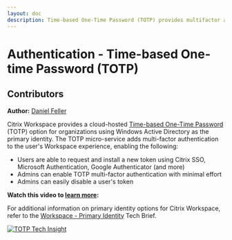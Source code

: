 ```yaml
---
layout: doc
description: Time-based One-Time Password (TOTP) provides multifactor authentication to the user's Workspace experience.
---
```

# Authentication - Time-based One-time Password (TOTP)

## Contributors

**Author:** [Daniel Feller](https://twitter.com/djfeller)

Citrix Workspace provides a cloud-hosted [Time-based One-Time Password](/en-us/tech-zone/learn/tech-briefs/workspace-identity.html#active-directory-with-totp) (TOTP) option for organizations using Windows Active Directory as the primary identity. The TOTP micro-service adds multi-factor authentication to the user's Workspace experience, enabling the following:

-  Users are able to request and install a new token using Citrix SSO, Microsoft Authentication, Google Authenticator (and more)
-  Admins can enable TOTP multi-factor authentication with minimal effort
-  Admins can easily disable a user's token

**Watch this video to [learn more](https://www.youtube.com/watch?v=R8xwG_k2v78):**

For additional information on primary identity options for Citrix Workspace, refer to the [Workspace - Primary Identity](/en-us/tech-zone/learn/tech-briefs/workspace-identity.html) Tech Brief.

[![TOTP Tech Insight](/en-us/tech-zone/learn/media/shared_video-placeholder.png)](https://www.youtube.com/watch?v=R8xwG_k2v78)
